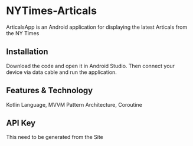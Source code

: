 # NYTimes-Articals
ArticalsApp is an Android application for displaying the latest Articals from the NY Times

## Installation
Download the code and open it in Android Studio. Then connect your device via data cable and run the application.

## Features & Technology
Kotlin Language,
MVVM Pattern Architecture,
Coroutine


## API Key
This need to be generated from the Site

